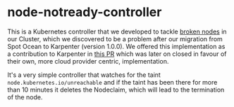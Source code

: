 # node-notready-controller

This is a Kubernetes controller that we developed to tackle [broken nodes](https://github.com/kubernetes-sigs/karpenter/issues/1659) in our Cluster, which we discovered to be a problem after our migration from Spot Ocean to Karpenter (version 1.0.0).
We offered this implementation as a contribution to Karpenter in [this PR](https://github.com/kubernetes-sigs/karpenter/pull/1755) which was later on closed in favour of their own,
more cloud provider centric, implementation.

It's a very simple controller that watches for the taint `node.kubernetes.io/unreachable` and if the taint has been there for more than 10 minutes it
deletes the Nodeclaim, which will lead to the termination of the node.
